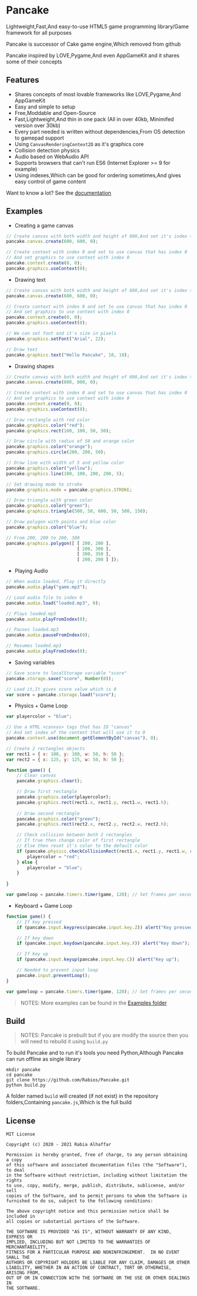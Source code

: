 # Pancake
Lightweight,Fast,And easy-to-use HTML5 game programming library/Game framework for all purposes

Pancake is successor of Cake game engine,Which removed from github

Pancake inspired by LOVE,Pygame,And even AppGameKit and it shares some of their concepts

## Features
- Shares concepts of most lovable frameworks like LOVE,Pygame,And AppGameKit
- Easy and simple to setup
- Free,Moddable and Open-Source
- Fast,Lightweight,And thin in one pack (All in over 40kb, Minimifed version over 30kb)
- Every part needed is written without dependencies,From OS detection to gamepad support
- Using `CanvasRenderingContext2D` as it's graphics core
- Collision detection physics
- Audio based on WebAudio API
- Supports browsers that can't run ES6 (Internet Explorer >= 9 for example)
- Using indexes,Which can be good for ordering sometimes,And gives easy control of game content
 
Want to know a lot? See the [documentation](https://github.com/Rabios/Pancake/tree/master/docs/README.md)

## Examples
- Creating a game canvas
```javascript
// Create canvas with both width and height of 600,And set it's index to 0
pancake.canvas.create(600, 600, 0);

// Create context with index 0 and set to use canvas that has index 0
// And set graphics to use context with index 0
pancake.context.create(0, 0);
pancake.graphics.useContext(0);
```

- Drawing text
```javascript
// Create canvas with both width and height of 600,And set it's index to 0
pancake.canvas.create(600, 600, 0);

// Create context with index 0 and set to use canvas that has index 0
// And set graphics to use context with index 0
pancake.context.create(0, 0);
pancake.graphics.useContext(0);

// We can set font and it's size in pixels
pancake.graphics.setFont("Arial", 22);

// Draw text
pancake.graphics.text("Hello Pancake", 10, 10);
```

- Drawing shapes
```javascript
// Create canvas with both width and height of 600,And set it's index to 0
pancake.canvas.create(800, 800, 0);

// Create context with index 0 and set to use canvas that has index 0
// And set graphics to use context with index 0
pancake.context.create(0, 0);
pancake.graphics.useContext(0);

// Draw rectangle with red color
pancake.graphics.color("red");
pancake.graphics.rect(100, 100, 50, 50);

// Draw circle with radius of 50 and orange color
pancake.graphics.color("orange");
pancake.graphics.circle(200, 200, 50);

// Draw line with width of 5 and yellow color
pancake.graphics.color("yellow");
pancake.graphics.line(100, 100, 200, 200, 5);

// Set drawing mode to stroke
pancake.graphics.mode = pancake.graphics.STROKE;

// Draw triangle with green color
pancake.graphics.color("green");
pancake.graphics.triangle(500, 50, 600, 50, 500, 150);

// Draw polygon with points and blue color
pancake.graphics.color("blue");

// From 200, 200 to 200, 300
pancake.graphics.polygon([ [ 200, 200 ],
                           [ 200, 300 ],
                           [ 300, 350 ],
                           [ 200, 200 ] ]);
```

- Playing Audio
```javascript
// When audio loaded, Play it directly
pancake.audio.play("game.mp3");

// Load audio file to index 0
pancake.audio.load("loaded.mp3", 0);

// Plays loaded.mp3
pancake.audio.playFromIndex(0);

// Pauses loaded.mp3
pancake.audio.pauseFromIndex(0);

// Resumes loaded.mp3
pancake.audio.playFromIndex(0);
```

- Saving variables
```javascript
// Save score to localStorage variable "score"
pancake.storage.save("score", Number(0));

// Load it,It gives score value which is 0
var score = pancake.storage.load("score");
```

- Physics + Game Loop
```javascript
var playercolor = "blue";

// Use a HTML <canvas> tags that has ID "canvas"
// And set index of the context that will use it to 0
pancake.context.use(document.getElementById("canvas"), 0);

// Create 2 rectangles objects
var rect1 = { x: 100, y: 100, w: 50, h: 50 };
var rect2 = { x: 125, y: 125, w: 50, h: 50 };

function game() {
    // Clear canvas
    pancake.graphics.clear();

    // Draw first rectangle
    pancake.graphics.color(playercolor);
    pancake.graphics.rect(rect1.x, rect1.y, rect1.w, rect1.h);
    
    // Draw second rectangle
    pancake.graphics.color("green");
    pancake.graphics.rect(rect2.x, rect2.y, rect2.w, rect2.h);

    // Check collision between both 2 rectangles
    // If true then change color of first rectangle
    // Else then reset it's color to the default color
    if (pancake.physics.checkCollisionRect(rect1.x, rect1.y, rect1.w, rect1.h, rect2.x, rect2.y, rect2.w, rect2.h)) {
        playercolor = "red";
    } else {
        playercolor = "blue";
    }
    
}

var gameloop = pancake.timers.timer(game, 120); // Set frames per second to 120
```

- Keyboard + Game Loop
```javascript
function game() {
    // If key pressed
    if (pancake.input.keypress(pancake.input.key.Z)) alert("Key pressed");

    // If key down
    if (pancake.input.keydown(pancake.input.key.X)) alert("Key down");

    // If key up
    if (pancake.input.keyup(pancake.input.key.C)) alert("Key up");

    // Needed to prevent input loop
    pancake.input.preventLoop();
}

var gameloop = pancake.timers.timer(game, 120); // Set frames per second to 120
```

> NOTES: More examples can be found in the [Examples folder](https://github.com/Rabios/Pancake/tree/master/examples)

## Build

> NOTES: Pancake is prebuilt but if you are modify the source then you will need to rebuild it using `build.py`

To build Pancake and to run it's tools you need Python,Although Pancake can run offline as single library

```
mkdir pancake
cd pancake
git clone https://github.com/Rabios/Pancake.git
python build.py
```
A folder named `build` will created (if not exist) in the repository folders,Containing `pancake.js`,Which is the full build

## License
```
MIT License

Copyright (c) 2020 - 2021 Rabia Alhaffar

Permission is hereby granted, free of charge, to any person obtaining a copy
of this software and associated documentation files (the "Software"), to deal
in the Software without restriction, including without limitation the rights
to use, copy, modify, merge, publish, distribute, sublicense, and/or sell
copies of the Software, and to permit persons to whom the Software is
furnished to do so, subject to the following conditions:

The above copyright notice and this permission notice shall be included in
all copies or substantial portions of the Software.

THE SOFTWARE IS PROVIDED "AS IS", WITHOUT WARRANTY OF ANY KIND, EXPRESS OR
IMPLIED, INCLUDING BUT NOT LIMITED TO THE WARRANTIES OF MERCHANTABILITY,
FITNESS FOR A PARTICULAR PURPOSE AND NONINFRINGEMENT.  IN NO EVENT SHALL THE
AUTHORS OR COPYRIGHT HOLDERS BE LIABLE FOR ANY CLAIM, DAMAGES OR OTHER
LIABILITY, WHETHER IN AN ACTION OF CONTRACT, TORT OR OTHERWISE, ARISING FROM,
OUT OF OR IN CONNECTION WITH THE SOFTWARE OR THE USE OR OTHER DEALINGS IN
THE SOFTWARE.
```
